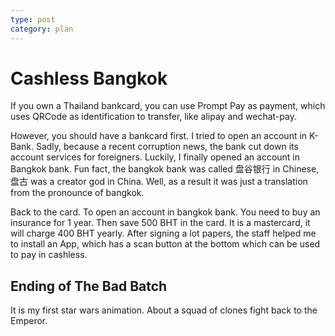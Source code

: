 ```yaml
---
type: post
category: plan
---
```


# Cashless Bangkok

If you own a Thailand bankcard, you can use Prompt Pay as payment, which uses QRCode as identification to transfer, like alipay and wechat-pay.

However, you should have a bankcard first. I tried to open an account in K-Bank. Sadly, because a recent corruption news, the bank cut down its account services for foreigners. Luckily, I finally opened an account in Bangkok bank. Fun fact, the bangkok bank was called 盘谷银行 in Chinese, 盘古 was a creator god in China. Well, as a result it was just a translation from the pronounce of bangkok.

Back to the card. To open an account in bangkok bank. You need to buy an insurance for 1 year. Then save 500 BHT in the card. It is a mastercard, it will charge 400 BHT yearly. After signing a lot papers, the staff helped me to install an App, which has a scan button at the bottom which can be used to pay in cashless.

## Ending of The Bad Batch

It is my first star wars animation. About a squad of clones fight back to the Emperor.